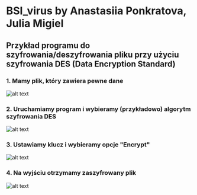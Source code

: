 # BSI_virus by Anastasiia Ponkratova, Julia Migiel
## Przykład programu do szyfrowania/deszyfrowania pliku przy użyciu szyfrowania DES (Data Encryption Standard)

### 1. Mamy plik, który zawiera pewne dane
![alt text](https://github.com/s20488/BSI_virus/blob/main/screenshots/unencrypted_file.png?raw=true)

### 2. Uruchamiamy program i wybieramy (przykładowo) algorytm szyfrowania DES
![alt text](https://github.com/s20488/BSI_virus/blob/main/screenshots/program_start.png?raw=true)

### 3. Ustawiamy klucz i wybieramy opcje "Encrypt"
![alt text](https://github.com/s20488/BSI_virus/blob/main/screenshots/encryption_start.png?raw=true)

### 4. Na wyjściu otrzymamy zaszyfrowany plik
![alt text](https://github.com/s20488/BSI_virus/blob/main/screenshots/encrypted_file.png?raw=true)

